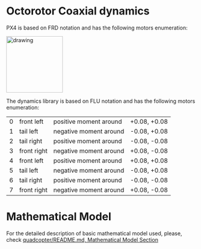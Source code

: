 # Octorotor Coaxial dynamics

PX4 is based on FRD notation and has the following motors enumeration:

<img src="https://dev.px4.io/master/assets/airframes/types/OctoRotorXCoaxial.svg" alt="drawing" width="150">

The dynamics library is based on FLU notation and has the following motors enumeration:

|||||
|-|-|-|-|
| 0 | front left  | positive moment around | +0.08, +0.08
| 1 | tail left   | negative moment around | -0.08, +0.08
| 2 | tail right  | positive moment around | -0.08, -0.08
| 3 | front right | negative moment around | +0.08, -0.08
| 4 | front left  | positive moment around | +0.08, +0.08
| 5 | tail left   | negative moment around | -0.08, +0.08
| 6 | tail right  | positive moment around | -0.08, -0.08
| 7 | front right | negative moment around | +0.08, -0.08

# Mathematical Model

For the detailed description of basic mathematical model used, please, check [quadcopter/README.md, Mathematical Model Section](../quadcopter/README.md)
